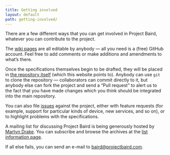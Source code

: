 ```yaml
---
title: Getting involved
layout: default
path: getting-involved/
---
```


There are a few different ways that you can get involved in Project Baird,
whatever you can contribute to the project.

The [wiki pages](http://wiki.github.com/nexgenta/Baird/) are all editable by anybody —
all you need is a (free) GitHub account. Feel free to add comments or make
additions and amendments to what’s there.

Once the specifications themselves begin to be drafted, they will be placed in
[the repository itself](http://github.com/nexgenta/Baird/) (which this website points to). Anybody can use <code>git</code>
to clone the repository — collaborators can commit directly to it, but anybody
else can fork the project and send a “Pull request” to alert us to the fact
that you have made changes which you think should be integrated into the
main repository.

You can also file [issues](http://github.com/nexgenta/Baird/issues) against
the project, either with feature requests (for example, support for particular
kinds of device, new services, and so on), or to highlight problems with
the specifications.

A mailing list for discussing Project Baird is being generously hosted by
[Martyn Drake](http://www.drake.org.uk/). You can subscribe and browse the
archives at the [list information page](http://lists.drake.org.uk/mailman/listinfo/baird-discuss).

If all else fails, you can send an e-mail to [baird@projectbaird.com](mailto:baird@projectbaird.com).
